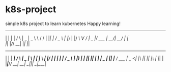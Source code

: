 # k8s-project
simple k8s project to learn kubernetes
Happy learning!

 _   _    _    ____  ______   __
| | | |  / \  |  _ \|  _ \ \ / /
| |_| | / _ \ | |_) | |_) \ V / 
|  _  |/ ___ \|  __/|  __/ | |  
|_| |_/_/   \_\_|   |_|    |_|  
                                
 _     _____    _    ____  _   _ ___ _   _  ____ 
| |   | ____|  / \  |  _ \| \ | |_ _| \ | |/ ___|
| |   |  _|   / _ \ | |_) |  \| || ||  \| | |  _ 
| |___| |___ / ___ \|  _ <| |\  || || |\  | |_| |
|_____|_____/_/   \_\_| \_\_| \_|___|_| \_|\____|
